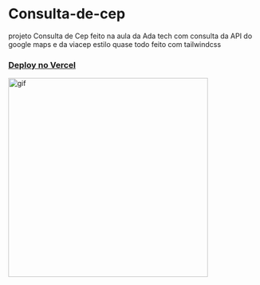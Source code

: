 # Consulta-de-cep
projeto Consulta de Cep feito na aula da Ada tech 
com consulta da API do google maps e da viacep 
estilo quase todo feito com tailwindcss

### <a href="https://consulta-de-cep-woad.vercel.app/">Deploy no Vercel</a>
<img src="/video.gif"  alt="gif" style="width: 400px;">
